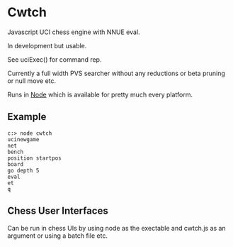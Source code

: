 # Cwtch

Javascript UCI chess engine with NNUE eval.

In development but usable. 

See uciExec() for command rep.

Currently a full width PVS searcher without any reductions or beta pruning or null move etc.

Runs in [Node](https://nodejs.org/en) which is available for pretty much every platform.

## Example

```
c:> node cwtch
ucinewgame
net
bench
position startpos
board
go depth 5
eval
et
q
```

## Chess User Interfaces

Can be run in chess UIs by using node as the exectable and cwtch.js as an argument or using a batch file etc.


